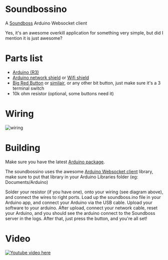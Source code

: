 Soundbossino
============
A [Soundboss](https://github.com/dkln/soundboss) Arduino Websocket client

Yes, it's an awesome overkill application for something very simple, but did I mention it is just awesome?

Parts list
==========
- [Arduino (R3)](http://www.pieterfloris.nl/shop/product.php?id_product=485)
- [Arduino network shield](http://www.pieterfloris.nl/shop/product.php?id_product=101) or [Wifi shield](http://www.pieterfloris.nl/shop/product.php?id_product=808)
- [Big Red Button](http://www.pieterfloris.nl/shop/product.php?id_product=162) or [similair](http://www.pieterfloris.nl/shop/product.php?id_product=167), or any other bit button, just make sure it's a 3 terminal switch
- 10k ohm resistor (optional, some buttons need it)

Wiring
======
![wiring](https://raw.github.com/svdgraaf/soundbossino/master/sketch.png)

Building
========
Make sure you have the latest [Arduino package](http://arduino.cc/en/Main/Software).

The soundbossino uses the awesome [Arduino Websocket client](https://github.com/krohling/ArduinoWebsocketClient) library, make sure to put that library in your Arduino Libraries folder (eg: Documents/Arduino)

Solder your resistor (if you have one), onto your wiring (see diagram above), and connect the wires to right ports. Load up the soundboss.ino file in your Arduino app, and connect your Arduino via the USB cable. Upload your software to your arduino. After upload, connect your network cable, reset your Arduino, and you should see the arduino connect to the Soundboss server in the logs. After that, just press the button, and you're all set!

Video
=====
[![Youtube video here](http://img.youtube.com/vi/VEaQiwvT0Hs/0.jpg)](http://www.youtube.com/watch?v=VEaQiwvT0Hs)